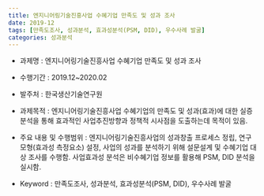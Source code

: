 ```yaml
---
title: 엔지니어링기술진흥사업 수혜기업 만족도 및 성과 조사
date: 2019-12
tags: [만족도조사, 성과분석, 효과성분석(PSM, DID), 우수사례 발굴]
categories: 성과분석
---
```


- 과제명 : 엔지니어링기술진흥사업 수혜기업 만족도 및 성과 조사

- 수행기간 : 2019.12~2020.02

- 발주처 : 한국생산기술연구원

- 과제목적 : 엔지니어링기술진흥사업 수혜기업의 만족도 및 성과(효과)에 대한 실증 분석을 통해 효과적인 사업추진방향과 정책적 시사점을 도출하는데 목적이 있음.

- 주요 내용 및 수행범위 : 엔지니어링기술진흥사업의 성과창출 프로세스 정립, 연구모형(효과성 측정요소) 설정, 사업의 성과를 분석하기 위해 설문설계 및 수혜기업 대상 조사를 수행함. 사업효과성 분석은 비수혜기업 정보를 활용해 PSM, DID 분석을 실시함.

- Keyword : 만족도조사, 성과분석, 효과성분석(PSM, DID), 우수사례 발굴
